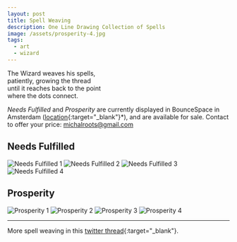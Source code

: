 ```yaml
---
layout: post
title: Spell Weaving
description: One Line Drawing Collection of Spells
image: /assets/prosperity-4.jpg
tags:
  - art
  - wizard
---
```

The Wizard weaves his spells, <br>
patiently, growing the thread <br>
until it reaches back to the point <br> 
where the dots connect. <br>


*Needs Fulfilled* and *Prosperity* are currently displayed in BounceSpace in Amsterdam ([location](https://maps.app.goo.gl/c6QEV363qXfuu78y9){:target="_blank"}*), and are available for sale. Contact to offer your price: michalroots@gmail.com

## Needs Fulfilled

![Needs Fulfilled 1](/assets/needs-fulfilled-1.jpeg)
![Needs Fulfilled 2](/assets/needs-fulfilled-2.jpeg)
![Needs Fulfilled 3](/assets/needs-fulfilled-3.jpeg)
![Needs Fulfilled 4](/assets/needs-fulfilled-4.jpeg)
## Prosperity

![Prosperity 1](/assets/prosperity-1.jpeg)
![Prosperity 2](/assets/prosperity-2.jpeg)
![Prosperity 3](/assets/prosperity-3.jpeg)
![Prosperity 4](/assets/prosperity-4.jpeg)

---
More spell weaving in this [twitter thread](https://x.com/michalkorzonek/status/1638471274513985536){:target="_blank"}.